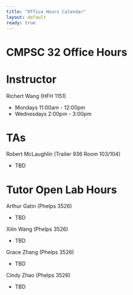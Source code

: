 ```yaml
---
title: "Office Hours Calendar"
layout: default
ready: true
---
```


<h1><strong>CMPSC 32 Office Hours</strong></h1>

# Instructor
Richert Wang (HFH 1151)

* Mondays 11:00am - 12:00pm
* Wednesdays 2:00pm - 3:00pm

# TAs

Robert McLaughlin (Trailer 936 Room 103/104)

* TBD

# Tutor Open Lab Hours

Arthur Gatin (Phelps 3526)

* TBD

Xilin Wang (Phelps 3526)

* TBD

Grace Zhang (Phelps 3526)

* TBD

Cindy Zhao (Phelps 3526)

* TBD

